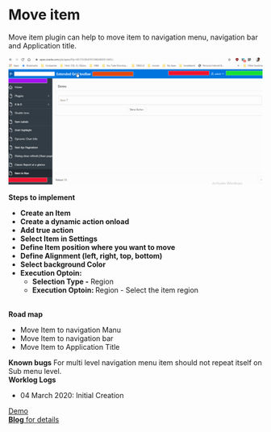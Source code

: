 # Move item
Move item plugin can help to move item to navigation menu, navigation bar and Application title.

<img src="https://raw.githubusercontent.com/ashishtheapexian/move_item/master/preview.gif">


<b>Steps to implement</b>

<ul>
<li><b>Create an Item</b></li>
<li><b>Create a dynamic action onload</b></li>
<li><b>Add true action</b></li>
<li><b>Select Item in Settings</b></li>
<li><b>Define Item position where you want to move</b></li>
<li><b>Define Alignment (left, right, top, bottom)</b></li>
<li><b>Select background Color</b></li>
<li><b>Execution Optoin: </b>
      <ul><li><b>Selection Type -</b>  Region </li>
      <li><b>Execution Optoin: </b> Region - Select the item region</li>
      </ul></li>
</ul>
<br>
<b>Road map</b>
<ul>
  <li>Move Item to navigation Manu</li>
  <li>Move Item to navigation bar</li>
  <li>Move Item to Application Title</li>
</ul>
<b>Known bugs</b>
For multi level navigation menu item should not repeat itself on Sub menu level. 
<br>
<b>Worklog Logs</b>
<ul>
  <li>04 March 2020: Initial Creation </li>
</ul>


<a href="https://apex.oracle.com/pls/apex/f?p=93690:9:715744643044433:::::">Demo</a>
<br>
<a href="https://www.ashishashish.com"><b>Blog</b> for details</a>
